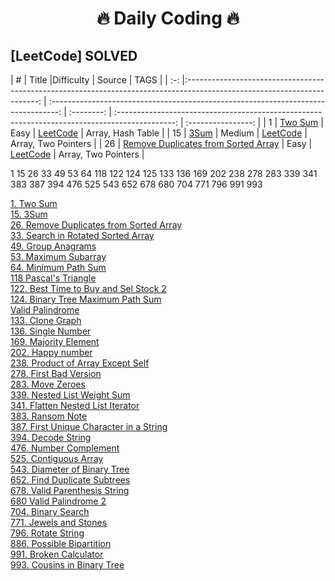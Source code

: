 <h1 align="center">
  🔥 Daily Coding 🔥
</h1>


## [LeetCode] SOLVED
|  #  | Title |Difficulty | Source | TAGS |
| :-: |:-----------------------------------------------------------------------------------------------------------------------: | :--------------------------------------------------------------------------------: | :--------: | :--------------------------------------------------------------------------------------------: | :----------------: |
|  1  |  [Two Sum](Leetcode/1-Two_Sum.py)   |    Easy    | [LeetCode](https://leetcode.com/problems/two-sum/) |  Array, Hash Table       |
|  15  |                              [3Sum](Leetcode/15-3Sum.py)                           |    Medium    |               [LeetCode](https://leetcode.com/problems/3sum/)                |       Array, Two Pointers       |
|  26  |                              [Remove Duplicates from Sorted Array](26-Remove_Duplicates_from_Sorted_Array.js)                              |    Easy    |               [LeetCode](https://leetcode.com/problems/remove-duplicates-from-sorted-array/)                |       Array, Two Pointers       |

1 15 26 33 49 53 64 118 122 124 125 133 136 169 202 238 278 283 339 341 383 387 394 476 525 543 652 678 680 704 771 796 991 993

[1. Two Sum](Leetcode/1-Two_Sum.py)  
[15. 3Sum](Leetcode/15-3Sum.py)  
[26. Remove Duplicates from Sorted Array](26-Remove_Duplicates_from_Sorted_Array.js)  
[33. Search in Rotated Sorted Array](Leetcode/33-Binary_in_Rotated_Sorted_Array.py)  
[49. Group Anagrams](Leetcode/49-Group_Amagrams.py)  
[53. Maximum Subarray](Leetcode/53-Maximum_Subarray.py)  
[64. Minimum Path Sum](Leetcode/64-Minimum_Path_Sum.py)  
[118 Pascal's Triangle](Leetcode/118-Pascal's_Triangle.py)  
[122. Best Time to Buy and Sel Stock 2](Leetcode/122-Best_Time_to_Buy_and_Sell_Stock_2.py)  
[124. Binary Tree Maximum Path Sum](Leetcode/124-Binary_Tree_Maximum_Path_Sum.py)  
[Valid Palindrome](Leetcode/125-Valid_Palindrome.py)  
[133. Clone Graph](Leetcode/133-Clone_Graph.py)  
[136. Single Number](Leetcode/136-Single_Number.py)  
[169. Majority Element](Leetcode/169-Majority_Element.py)  
[202. Happy number](Leetcode/202-Happy_Number.py)  
[238. Product of Array Except Self](Leetcode/238-Product_of_Array_Except_Self.py)  
[278. First Bad Version](Leetcode/278-First_Bad_Version.js)  
[283. Move Zeroes](Leetcode/283-Move_Zeroes.py)  
[339. Nested List Weight Sum](Leetcode/339-Nested_List_Weight_Sum.py)  
[341. Flatten Nested List Iterator](Leetcode/341-Flatten_Nested_List_Iterator.py)  
[383. Ransom Note](Leetcode/383-Ransom_Note.py)  
[387. First Unique Character in a String](Leetcode/387-First_Unique_Character_in_a_String.py)  
[394. Decode String](Leetcode/394-Decode_String.py)  
[476. Number Complement](Leetcode/476-Number_Complement.py)  
[525. Contiguous Array](Leetcode/525-Contiguous_Array.py)  
[543. Diameter of Binary Tree](Leetcode/543-Diameter_of_Binary_Tree.py)  
[652. Find Duplicate Subtrees](Leetcode/652-Find_Duplicate_Subtrees.py)  
[678. Valid Parenthesis String](Leetcode/678-Valid_Parenthesis_String.py)  
[680 Valid Palindrome 2](Leetcode/680-Vallid-Palindrome-2.py)  
[704. Binary Search](Leetcode/704-Binary_Search.py)  
[771. Jewels and Stones](Leetcode/771-Jewels_and_Stones.py)  
[796. Rotate String](Leetcode/796-Rotate_String.py)  
[886. Possible Bipartition](Leetcode/886-Possible_Bipartition.py)  
[991. Broken Calculator](Leetcode/991-Broken_Calculator.py)  
[993. Cousins in Binary Tree](Leetcode/993-Cousins_in_Binary_Tree.py)  